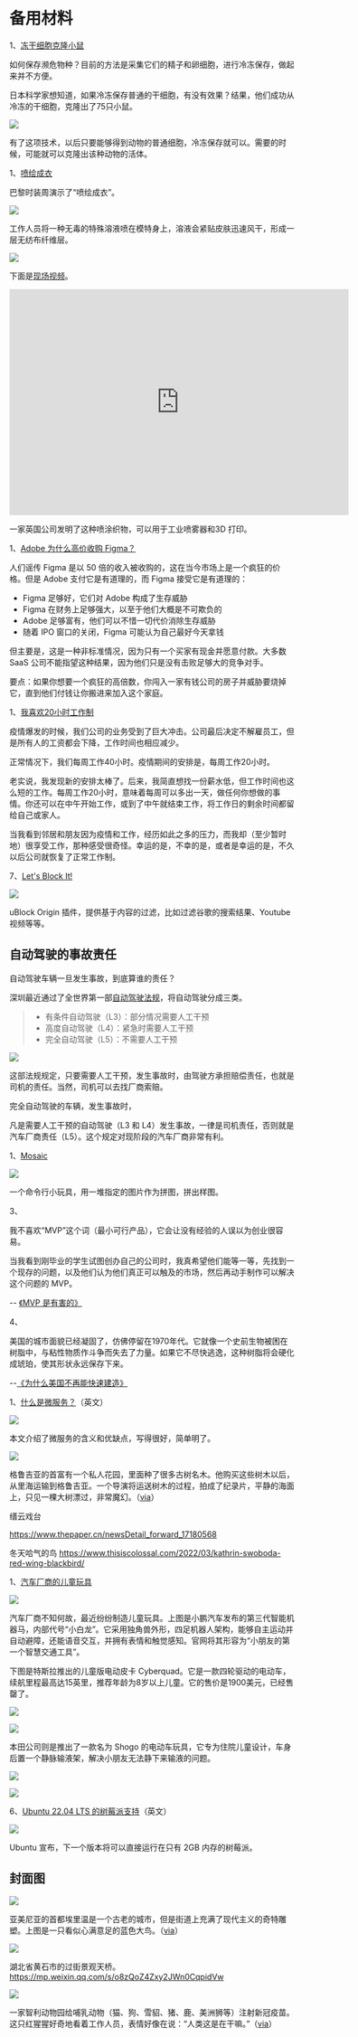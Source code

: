 # 备用材料

1、[冻干细胞克隆小鼠](https://www.france24.com/en/live-news/20220705-freeze-dried-mice-how-a-new-technique-could-help-conservation)

如何保存濒危物种？目前的方法是采集它们的精子和卵细胞，进行冷冻保存，做起来并不方便。

日本科学家想知道，如果冷冻保存普通的干细胞，有没有效果？结果，他们成功从冷冻的干细胞，克隆出了75只小鼠。

![](https://cdn.beekka.com/blogimg/asset/202207/bg2022070601.webp)

有了这项技术，以后只要能够得到动物的普通细胞，冷冻保存就可以。需要的时候，可能就可以克隆出该种动物的活体。

1、[喷绘成衣](https://wired.me/technology/all-you-need-to-know-about-the-technology-behind-bella-hadids-spray-on-dress/)

巴黎时装周演示了“喷绘成衣”。

![](https://cdn.beekka.com/blogimg/asset/202210/bg2022101104.webp)

工作人员将一种无毒的特殊溶液喷在模特身上，溶液会紧贴皮肤迅速风干，形成一层无纺布纤维层。

![](https://cdn.beekka.com/blogimg/asset/202210/bg2022101105.webp)

下面是[现场视频](https://v.qq.com/x/page/c3358nkznm6.html)。

<iframe frameborder="0" src="https://v.qq.com/txp/iframe/player.html?vid=c3358nkznm6" allowFullScreen="true" width="600" height="400"></iframe>

一家英国公司发明了这种喷涂织物，可以用于工业喷雾器和3D 打印。

1、[Adobe 为什么高价收购 Figma？](https://staysaasy.com/product/2022/09/16/why-figma-is-special.html)

人们谣传 Figma 是以 50 倍的收入被收购的，这在当今市场上是一个疯狂的价格。但是 Adob​​e 支付它是有道理的，而 Figma 接受它是有道理的：

- Figma 足够好，它们对 Adob​​e 构成了生存威胁
- Figma 在财务上足够强大，以至于他们大概是不可欺负的
- Adobe 足够富有，他们可以不惜一切代价消除生存威胁
- 随着 IPO 窗口的关闭，Figma 可能认为自己最好今天拿钱

但主要是，这是一种非标准情况，因为只有一个买家有现金并愿意付款。大多数 SaaS 公司不能指望这种结果，因为他们只是没有击败足够大的竞争对手。

要点：如果你想要一个疯狂的高倍数，你闯入一家有钱公司的房子并威胁要烧掉它，直到他们付钱让你搬进来加入这个家庭。

1、[我喜欢20小时工作制](https://news.ycombinator.com/item?id=30835969)

疫情爆发的时候，我们公司的业务受到了巨大冲击。公司最后决定不解雇员工，但是所有人的工资都会下降，工作时间也相应减少。

正常情况下，我们每周工作40小时。疫情期间的安排是，每周工作20小时。

老实说，我发现新的安排太棒了。后来，我简直想找一份薪水低，但工作时间也这么短的工作。每周工作20小时，意味着每周可以多出一天，做任何你想做的事情。你还可以在中午开始工作，或到了中午就结束工作，将工作日的剩余时间都留给自己或家人。

当我看到邻居和朋友因为疫情和工作，经历如此之多的压力，而我却（至少暂时地）很享受工作，那种感受很奇怪。幸运的是，不幸的是，或者是幸运的是，不久以后公司就恢复了正常工作制。

7、[Let's Block It!](https://letsblock.it/)

![](https://cdn.beekka.com/blogimg/asset/202201/bg2022012505.webp)

uBlock Origin 插件，提供基于内容的过滤，比如过滤谷歌的搜索结果、Youtube 视频等等。

## 自动驾驶的事故责任

自动驾驶车辆一旦发生事故，到底算谁的责任？

深圳最近通过了全世界第一部[自动驾驶法规](http://finance.sina.com.cn/tech/csj/2022-07-09/doc-imizmscv0770734.shtml)，将自动驾驶分成三类。

> - 有条件自动驾驶（L3）：部分情况需要人工干预
> - 高度自动驾驶（L4）：紧急时需要人工干预
> - 完全自动驾驶（L5）：不需要人工干预

![](https://cdn.beekka.com/blogimg/asset/202207/bg2022071014.webp)

这部法规规定，只要需要人工干预，发生事故时，由驾驶方承担赔偿责任，也就是司机的责任。当然，司机可以去找厂商索赔。

完全自动驾驶的车辆，发生事故时，

凡是需要人工干预的自动驾驶（L3 和 L4）发生事故，一律是司机责任，否则就是汽车厂商责任（L5）。这个规定对现阶段的汽车厂商非常有利。

1、[Mosaic](https://github.com/ahhhh6980/Mosaic)

![](https://cdn.beekka.com/blogimg/asset/202203/bg2022032013.webp)

一个命令行小玩具，用一堆指定的图片作为拼图，拼出样图。

3、

我不喜欢“MVP”这个词（最小可行产品），它会让没有经验的人误以为创业很容易。

当我看到刚毕业的学生试图创办自己的公司时，我真希望他们能等一等，先找到一个现存的问题，以及他们认为他们真正可以触及的市场，然后再动手制作可以解决这个问题的 MVP。

-- [《MVP 是有害的》](https://michaeldehaan.substack.com/p/minimal-viable-product-is-old-and?s=r)

4、

美国的城市面貌已经凝固了，仿佛停留在1970年代。它就像一个史前生物被困在树脂中，与粘性物质作斗争而失去了力量。如果它不尽快逃逸，这种树脂将会硬化成琥珀，使其形状永远保存下来。

--[《为什么美国不再能快速建造》](https://fullstackeconomics.com/why-america-cant-build-big-things-any-more/)

1、[什么是微服务？](https://www.backblaze.com/blog/what-are-microservices/)（英文）

![](https://cdn.beekka.com/blogimg/asset/202112/bg2021120402.webp)

本文介绍了微服务的含义和优缺点，写得很好，简单明了。

![](https://cdn.beekka.com/blogimg/asset/202202/bg2022022004.webp)

格鲁吉亚的首富有一个私人花园，里面种了很多古树名木。他购买这些树木以后，从里海运输到格鲁吉亚。一个导演将运送树木的过程，拍成了纪录片，平静的海面上，只见一棵大树漂过，非常魔幻。（[via](https://english.elpais.com/culture/2022-02-18/taming-the-garden-the-strange-journey-of-ancient-trees-to-a-georgian-billionaires-mansion.html)）

缙云戏台

https://www.thepaper.cn/newsDetail_forward_17180568

冬天哈气的鸟 https://www.thisiscolossal.com/2022/03/kathrin-swoboda-red-wing-blackbird/

1、[汽车厂商的儿童玩具](https://www.sohu.com/a/512485944_129829)

![](https://cdn.beekka.com/blogimg/asset/202112/bg2021122914.webp)

汽车厂商不知何故，最近纷纷制造儿童玩具。上图是小鹏汽车发布的第三代智能机器马，内部代号“小白龙”。它采用独角兽外形，四足机器人架构，能够自主运动并自动避障，还能语音交互，并拥有表情和触觉感知。官网将其形容为“小朋友的第一个智慧交通工具”。

下图是特斯拉推出的儿童版电动皮卡 Cyberquad。它是一款四轮驱动的电动车，续航里程最高达15英里，推荐年龄为8岁以上儿童。它的售价是1900美元，已经售罄了。

![](https://cdn.beekka.com/blogimg/asset/202112/bg2021122915.webp)

![](https://cdn.beekka.com/blogimg/asset/202112/bg2021122916.webp)

本田公司则是推出了一款名为 Shogo 的电动车玩具，它专为住院儿童设计，车身后置一个静脉输液架，解决小朋友无法静下来输液的问题。

![](https://cdn.beekka.com/blogimg/asset/202112/bg2021122917.webp)

![](https://cdn.beekka.com/blogimg/asset/202112/bg2021122918.webp)

6、[Ubuntu 22.04 LTS 的树莓派支持](https://liliputing.com/2022/01/ubuntu-22-04-lts-will-run-on-a-raspberry-pi-4-with-just-2gb-of-ram.html)（英文）

![](https://cdn.beekka.com/blogimg/asset/202201/bg2022011308.webp)

Ubuntu 宣布，下一个版本将可以直接运行在只有 2GB 内存的树莓派。

## 封面图

![](https://cdn.beekka.com/blogimg/asset/202202/bg2022020612.jpg)

亚美尼亚的首都埃里温是一个古老的城市，但是街道上充满了现代主义的奇特雕塑。上图是一只看似心满意足的蓝色大鸟。（[via](https://englishrussia.com/2022/01/30/sculptures-and-installations-of-yerevan-armenia/)）

![](https://mmbiz.qpic.cn/mmbiz_png/0EEYcb1YSWRZQ6jQ1HewOEia6g8OzmqDxxU9uyXSibDZoB2ibQ5VXC5VQzyO9tibKMaAaR9nfibuicZnNK0K5QKnrZGQ/640?wx_fmt=png&tp=webp&wxfrom=5&wx_lazy=1&wx_co=1)

湖北省黄石市的过街景观天桥。https://mp.weixin.qq.com/s/o8zQoZ4Zxy2JWn0CqpidVw

![](https://cdn.beekka.com/blogimg/asset/202202/bg2022020507.webp)

一家智利动物园给哺乳动物（猫、狗、雪貂、猪、鹿、美洲狮等）注射新冠疫苗。这只红猩猩好奇地看着工作人员，表情好像在说：“人类这是在干嘛。”（[via](https://www.nature.com/immersive/d41586-022-00151-1/index.html)）